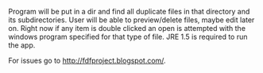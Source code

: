 Program will be put in a dir and find all duplicate files in that directory and its subdirectories. User will be able to preview/delete files, maybe edit later on. Right now if any item is double clicked an open is attempted with the windows program specified for that type of file. JRE 1.5 is required to run the app.

For issues go to http://fdfproject.blogspot.com/.